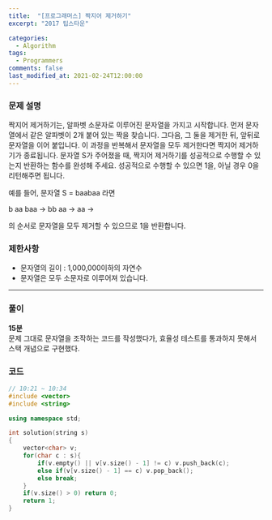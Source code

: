 ```yaml
---
title:  "[프로그래머스] 짝지어 제거하기"
excerpt: "2017 팁스타운"

categories:
  - Algorithm
tags:
  - Programmers
comments: false
last_modified_at: 2021-02-24T12:00:00
---
```

### 문제 설명
짝지어 제거하기는, 알파벳 소문자로 이루어진 문자열을 가지고 시작합니다. 먼저 문자열에서 같은 알파벳이 2개 붙어 있는 짝을 찾습니다. 그다음, 그 둘을 제거한 뒤, 앞뒤로 문자열을 이어 붙입니다. 이 과정을 반복해서 문자열을 모두 제거한다면 짝지어 제거하기가 종료됩니다. 문자열 S가 주어졌을 때, 짝지어 제거하기를 성공적으로 수행할 수 있는지 반환하는 함수를 완성해 주세요. 성공적으로 수행할 수 있으면 1을, 아닐 경우 0을 리턴해주면 됩니다.

예를 들어, 문자열 S = baabaa 라면
  
b aa baa → bb aa → aa →  

의 순서로 문자열을 모두 제거할 수 있으므로 1을 반환합니다.

### 제한사항
- 문자열의 길이 : 1,000,000이하의 자연수
- 문자열은 모두 소문자로 이루어져 있습니다.

---
### 풀이
**15분**  
문제 그대로 문자열을 조작하는 코드를 작성했다가, 효율성 테스트를 통과하지 못해서 스택 개념으로 구현했다.

### 코드
```c++
// 10:21 ~ 10:34
#include <vector>
#include <string>

using namespace std;

int solution(string s)
{
    vector<char> v;
    for(char c : s){
        if(v.empty() || v[v.size() - 1] != c) v.push_back(c);
        else if(v[v.size() - 1] == c) v.pop_back();
        else break;
    }
    if(v.size() > 0) return 0;
    return 1;
}
```